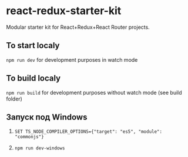 # react-redux-starter-kit
Modular starter kit for React+Redux+React Router projects.

## To start localy
```npm run dev``` for development purposes in watch mode

## To build localy
```npm run build``` for development purposes without watch mode (see build folder)

## Запуск под Windows

1) ```SET TS_NODE_COMPILER_OPTIONS={"target": "es5", "module": "commonjs"}```

2) ```npm run dev-windows```

